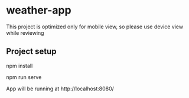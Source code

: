 # weather-app

This project is optimized only for mobile view, so please use device view while reviewing

## Project setup

npm install

npm run serve

App will be running at http://localhost:8080/

